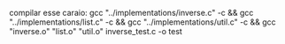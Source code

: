 compilar esse caraio:
gcc "../implementations/inverse.c" -c && gcc "../implementations/list.c" -c && gcc "../implementations/util.c" -c && gcc "inverse.o" "list.o" "util.o" inverse_test.c -o test